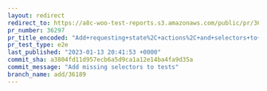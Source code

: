 ```yaml
---
layout: redirect
redirect_to: https://a8c-woo-test-reports.s3.amazonaws.com/public/pr/36297/e2e/index.html
pr_number: 36297
pr_title_encoded: "Add+requesting+state%2C+actions%2C+and+selectors+to+CRUD+data+stores"
pr_test_type: e2e
last_published: "2023-01-13 20:41:53 +0000"
commit_sha: a3804fd11d957ecb6a5d9ca1a12e14ba4fa9d35a
commit_message: "Add missing selectors to tests"
branch_name: add/36189
---
```

